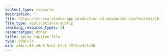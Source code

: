 ```yaml
---
content_type: resource
description: ''
file: https://ol-ocw-studio-app-production.s3.amazonaws.com/courses/18-06sc-linear-algebra-fall-2011/a66cfc55e6e85ebfbfcf1992ec3f3e20_2uDvRUowBzg.vtt
file_type: application/x-subrip
learning_resource_types: []
resourcetype: Other
title: 3play caption file
type: OCWFile
uid: a66cfc55-e6e8-5ebf-bfcf-1992ec3f3e20
---
```

